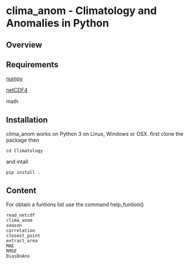 
clima\_anom - Climatology and Anomalies in Python
=================================================

Overview
--------

Requirements
------------
[numpy](https://numpy.org/)

[netCDF4](https://pypi.org/project/netCDF4/)

math

Installation
------------

clima\_anom works on Python 3 on Linux, Windows or OSX.
first clone the package then

    cd Climatology

and intall

    pip install .
    
Content
-------
For obtain a funtions list use the command help_funtion()

	read_netcdf
	clima_anom
	season
	correlation
	closest_point
	extract_area
	MAE
	RMSE
	DiasDoAno



